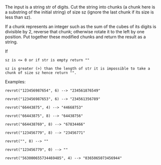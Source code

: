 The input is a string str of digits. Cut the string into chunks (a chunk here is a substring of the initial string) of size sz (ignore the last chunk if its size is less than sz).

If a chunk represents an integer such as the sum of the cubes of its digits is divisible by 2, reverse that chunk; otherwise rotate it to the left by one position. Put together these modified chunks and return the result as a string.

If

    sz is <= 0 or if str is empty return ""

    sz is greater (>) than the length of str it is impossible to take a chunk of size sz hence return "".

Examples:

    revrot("123456987654", 6) --> "234561876549"

    revrot("123456987653", 6) --> "234561356789"

    revrot("66443875", 4) --> "44668753"

    revrot("66443875", 8) --> "64438756"

    revrot("664438769", 8) --> "67834466"

    revrot("123456779", 8) --> "23456771"

    revrot("", 8) --> ""

    revrot("123456779", 0) --> "" 

    revrot("563000655734469485", 4) --> "0365065073456944"
